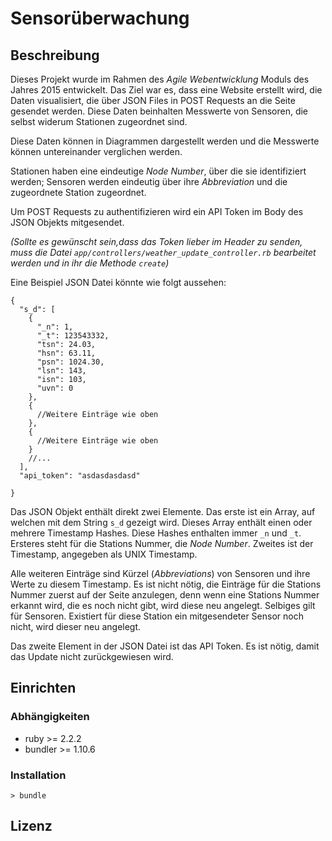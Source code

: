 # Sensorüberwachung

## Beschreibung

Dieses Projekt wurde im Rahmen des *Agile Webentwicklung* Moduls
des Jahres 2015 entwickelt.
Das Ziel war es, dass eine Website erstellt wird, die Daten visualisiert,
die über JSON Files in POST Requests an die Seite gesendet werden.
Diese Daten beinhalten Messwerte von Sensoren, die selbst widerum Stationen
zugeordnet sind.

Diese Daten können in Diagrammen dargestellt werden und die Messwerte können
untereinander verglichen werden.

Stationen haben eine eindeutige *Node Number*, über die sie identifiziert werden;
Sensoren werden eindeutig über ihre *Abbreviation* und die zugeordnete
Station zugeordnet.

Um POST Requests zu authentifizieren wird ein API Token im Body des JSON Objekts
mitgesendet.

*(Sollte es gewünscht sein,dass das Token lieber im Header zu senden, muss die Datei <code>app/controllers/weather_update_controller.rb</code>
bearbeitet werden und in ihr die Methode <code>create</code>)*

Eine Beispiel JSON Datei könnte wie folgt aussehen:

    {
      "s_d": [
        {
          "_n": 1,
          "_t": 123543332,
          "tsn": 24.03,
          "hsn": 63.11,
          "psn": 1024.30,
          "lsn": 143,
          "isn": 103,
          "uvn": 0
        },
        {
          //Weitere Einträge wie oben
        },
        {
          //Weitere Einträge wie oben
        }
        //...
      ],
      "api_token": "asdasdasdasd"
    
    }

Das JSON Objekt enthält direkt zwei Elemente. Das erste ist ein Array, auf welchen
mit dem String <code>s_d</code> gezeigt wird. Dieses Array enthält einen oder mehrere
Timestamp Hashes. Diese Hashes enthalten immer <code>_n</code> und <code>_t</code>.
Ersteres steht für die Stations Nummer, die *Node Number*. Zweites ist der Timestamp, angegeben als
UNIX Timestamp.

Alle weiteren Einträge sind Kürzel (*Abbreviations*) von Sensoren und ihre Werte zu diesem Timestamp.
Es ist nicht nötig, die Einträge für die Stations Nummer zuerst auf der Seite anzulegen, denn wenn
eine Stations Nummer erkannt wird, die es noch nicht gibt, wird diese neu angelegt.
Selbiges gilt für Sensoren. Existiert für diese Station ein mitgesendeter Sensor noch nicht,
wird dieser neu angelegt.

Das zweite Element in der JSON Datei ist das API Token. Es ist nötig, damit das Update nicht zurückgewiesen wird.

## Einrichten

### Abhängigkeiten
+ ruby >= 2.2.2
+ bundler >= 1.10.6

### Installation

    > bundle
## Lizenz